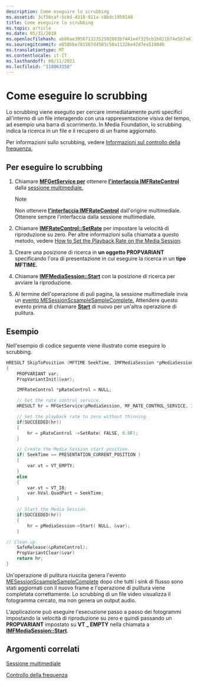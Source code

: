 ```yaml
---
description: Come eseguire lo scrubbing
ms.assetid: 3cf56caf-5c6d-4318-811a-c8bdc1959148
title: Come eseguire lo scrubbing
ms.topic: article
ms.date: 05/31/2018
ms.openlocfilehash: ab86ae39567132352592883b7441e4f325cb1b021b74e5b7a67f4a2755c3c947
ms.sourcegitcommit: e858bbe701567d4583c50a11326e42d7ea51804b
ms.translationtype: MT
ms.contentlocale: it-IT
ms.lasthandoff: 08/11/2021
ms.locfileid: "118063358"
---
```

# <a name="how-to-perform-scrubbing"></a>Come eseguire lo scrubbing

Lo scrubbing viene eseguito per cercare immediatamente punti specifici all'interno di un file interagendo con una rappresentazione visiva del tempo, ad esempio una barra di scorrimento. In Media Foundation, lo scrubbing indica la ricerca in un file e il recupero di un frame aggiornato.

Per informazioni sullo scrubbing, vedere [Informazioni sul controllo della frequenza.](about-rate-control.md)

## <a name="to-perform-scrubbing"></a>Per eseguire lo scrubbing

1.  Chiamare [**MFGetService per**](/windows/desktop/api/mfidl/nf-mfidl-mfgetservice) ottenere [**l'interfaccia IMFRateControl**](/windows/desktop/api/mfidl/nn-mfidl-imfratecontrol) dalla [sessione multimediale.](media-session.md)
    > [!Note]  
    > Non ottenere [**l'interfaccia IMFRateControl**](/windows/desktop/api/mfidl/nn-mfidl-imfratecontrol) dall'origine multimediale. Ottenere sempre l'interfaccia dalla sessione multimediale.

     

2.  Chiamare [**IMFRateControl::SetRate**](/windows/desktop/api/mfidl/nf-mfidl-imfratecontrol-setrate) per impostare la velocità di riproduzione su zero. Per altre informazioni sulla chiamata a questo metodo, vedere [How to Set the Playback Rate on the Media Session](how-to-set-the-playback-rate-on-the-media-session.md).
3.  Creare una posizione di ricerca in **un oggetto PROPVARIANT** specificando l'ora di presentazione in cui eseguire la ricerca in un **tipo MFTIME.**
4.  Chiamare [**IMFMediaSession::Start**](/windows/desktop/api/mfidl/nf-mfidl-imfmediasession-start) con la posizione di ricerca per avviare la riproduzione.
5.  Al termine dell'operazione di puli pagina, la sessione multimediale invia un [evento MESessionScsampleSampleComplete.](mesessionscrubsamplecomplete.md) Attendere questo evento prima di chiamare [**Start**](/windows/desktop/api/mfidl/nf-mfidl-imfmediasession-start) di nuovo per un'altra operazione di pulitura.

## <a name="example"></a>Esempio

Nell'esempio di codice seguente viene illustrato come eseguire lo scrubbing.


```C++
HRESULT SkipToPosition (MFTIME SeekTime, IMFMediaSession *pMediaSession)
{
    PROPVARIANT var;
    PropVariantInit(&var);

    IMFRateControl *pRateControl = NULL;

    // Get the rate control service.
    HRESULT hr = MFGetService(pMediaSession, MF_RATE_CONTROL_SERVICE, IID_PPV_ARGS(&pRateControl));

    // Set the playback rate to zero without thinning.
    if(SUCCEEDED(hr))
    {
        hr = pRateControl ->SetRate( FALSE, 0.0F); 
    }

    // Create the Media Session start position.
    if( SeekTime == PRESENTATION_CURRENT_POSITION )
    {
        var.vt = VT_EMPTY;
    }
    else
    {
        var.vt = VT_I8;
        var.hVal.QuadPart = SeekTime;
    }

    // Start the Media Session.
    if(SUCCEEDED(hr))
    {
        hr = pMediaSession->Start( NULL, &var);
    }

// Clean up.
    SafeRelease(&pRateControl);
    PropVariantClear(&var)
    return hr;
}
```



Un'operazione di pulitura riuscita genera l'evento [MESessionScsampleSampleComplete](mesessionscrubsamplecomplete.md) dopo che tutti i sink di flusso sono stati aggiornati con il nuovo frame e l'operazione di pulitura viene completata correttamente. Lo scrubbing di un file video visualizza il fotogramma cercato, ma non genera un output audio.

L'applicazione può eseguire l'esecuzione passo a passo dei fotogrammi impostando la velocità di riproduzione su zero e quindi passando un **PROPVARIANT** impostato su **VT \_ EMPTY** nella chiamata a [**IMFMediaSession::Start**](/windows/desktop/api/mfidl/nf-mfidl-imfmediasession-start).

## <a name="related-topics"></a>Argomenti correlati

<dl> <dt>

[Sessione multimediale](media-session.md)
</dt> <dt>

[Controllo della frequenza](rate-control.md)
</dt> </dl>

 

 



